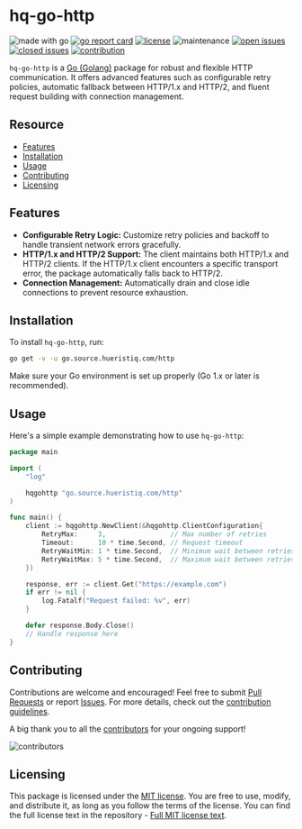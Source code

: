 # hq-go-http

![made with go](https://img.shields.io/badge/made%20with-Go-1E90FF.svg) [![go report card](https://goreportcard.com/badge/github.com/hueristiq/hq-go-http)](https://goreportcard.com/report/github.com/hueristiq/hq-go-http) [![license](https://img.shields.io/badge/license-MIT-gray.svg?color=1E90FF)](https://github.com/hueristiq/hq-go-http/blob/master/LICENSE) ![maintenance](https://img.shields.io/badge/maintained%3F-yes-1E90FF.svg) [![open issues](https://img.shields.io/github/issues-raw/hueristiq/hq-go-http.svg?style=flat&color=1E90FF)](https://github.com/hueristiq/hq-go-http/issues?q=is:issue+is:open) [![closed issues](https://img.shields.io/github/issues-closed-raw/hueristiq/hq-go-http.svg?style=flat&color=1E90FF)](https://github.com/hueristiq/hq-go-http/issues?q=is:issue+is:closed) [![contribution](https://img.shields.io/badge/contributions-welcome-1E90FF.svg)](https://github.com/hueristiq/hq-go-http/blob/master/CONTRIBUTING.md)

`hq-go-http` is a [Go (Golang)](http://golang.org/) package for robust and flexible HTTP communication. It offers advanced features such as configurable retry policies, automatic fallback between HTTP/1.x and HTTP/2, and fluent request building with connection management.

## Resource

- [Features](#features)
- [Installation](#installation)
- [Usage](#usage)
- [Contributing](#contributing)
- [Licensing](#licensing)

## Features

- **Configurable Retry Logic:** Customize retry policies and backoff to handle transient network errors gracefully.
- **HTTP/1.x and HTTP/2 Support:** The client maintains both HTTP/1.x and HTTP/2 clients. If the HTTP/1.x client encounters a specific transport error, the package automatically falls back to HTTP/2.
- **Connection Management:** Automatically drain and close idle connections to prevent resource exhaustion.

## Installation

To install `hq-go-http`, run:

```bash
go get -v -u go.source.hueristiq.com/http
```

Make sure your Go environment is set up properly (Go 1.x or later is recommended).

## Usage

Here's a simple example demonstrating how to use `hq-go-http`:

```go
package main

import (
	"log"

	hqgohttp "go.source.hueristiq.com/http"
)

func main() {
	client := hqgohttp.NewClient(&hqgohttp.ClientConfiguration{
		RetryMax:     3,                // Max number of retries
		Timeout:      10 * time.Second, // Request timeout
		RetryWaitMin: 1 * time.Second,  // Minimum wait between retries
		RetryWaitMax: 5 * time.Second,  // Maximum wait between retries
	})

	response, err := client.Get("https://example.com")
	if err != nil {
		log.Fatalf("Request failed: %v", err)
	}

	defer response.Body.Close()
	// Handle response here
}
```

## Contributing

Contributions are welcome and encouraged! Feel free to submit [Pull Requests](https://github.com/hueristiq/hq-go-http/pulls) or report [Issues](https://github.com/hueristiq/hq-go-http/issues). For more details, check out the [contribution guidelines](https://github.com/hueristiq/hq-go-http/blob/master/CONTRIBUTING.md).

A big thank you to all the [contributors](https://github.com/hueristiq/hq-go-http/graphs/contributors) for your ongoing support!

![contributors](https://contrib.rocks/image?repo=hueristiq/hq-go-http&max=500)

## Licensing

This package is licensed under the [MIT license](https://opensource.org/license/mit). You are free to use, modify, and distribute it, as long as you follow the terms of the license. You can find the full license text in the repository - [Full MIT license text](https://github.com/hueristiq/hq-go-http/blob/master/LICENSE).